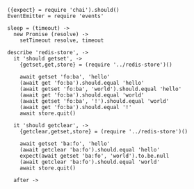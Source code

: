     ({expect} = require 'chai').should()
    EventEmitter = require 'events'

    sleep = (timeout) ->
      new Promise (resolve) ->
        setTimeout resolve, timeout

    describe 'redis-store', ->
      it 'should getset', ->
        {getset,get,store} = (require '../redis-store')()

        await getset 'fo:ba', 'hello'
        (await get 'fo:ba').should.equal 'hello'
        (await getset 'fo:ba', 'world').should.equal 'hello'
        (await get 'fo:ba').should.equal 'world'
        (await getset 'fo:ba', '!').should.equal 'world'
        (await get 'fo:ba').should.equal '!'
        await store.quit()

      it 'should getclear', ->
        {getclear,getset,store} = (require '../redis-store')()

        await getset 'ba:fo', 'hello'
        (await getclear 'ba:fo').should.equal 'hello'
        expect(await getset 'ba:fo', 'world').to.be.null
        (await getclear 'ba:fo').should.equal 'world'
        await store.quit()

      after ->
